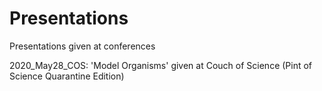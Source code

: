 # Presentations
Presentations given at conferences


2020_May28_COS: 'Model Organisms' given at Couch of Science (Pint of Science Quarantine Edition)
